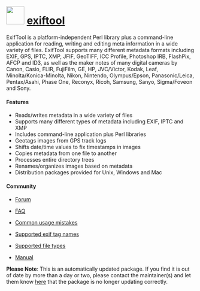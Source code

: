 ﻿# <img src="https://cdn.jsdelivr.net/gh/mkevenaar/chocolatey-packages@56f4b3fcae72ad65ec8184b0dc79d3d9954b8d42/icons/exiftool.png" width="48" height="48"/> [exiftool](https://community.chocolatey.org/packages/exiftool)

ExifTool is a platform-independent Perl library plus a command-line application for reading, writing and editing meta information in a wide variety of files. ExifTool supports many different metadata formats including EXIF, GPS, IPTC, XMP, JFIF, GeoTIFF, ICC Profile, Photoshop IRB, FlashPix, AFCP and ID3, as well as the maker notes of many digital cameras by Canon, Casio, FLIR, FujiFilm, GE, HP, JVC/Victor, Kodak, Leaf, Minolta/Konica-Minolta, Nikon, Nintendo, Olympus/Epson, Panasonic/Leica, Pentax/Asahi, Phase One, Reconyx, Ricoh, Samsung, Sanyo, Sigma/Foveon and Sony.

#### Features

* Reads/writes metadata in a wide variety of files
* Supports many different types of metadata including EXIF, IPTC and XMP
* Includes command-line application plus Perl libraries
* Geotags images from GPS track logs
* Shifts date/time values to fix timestamps in images
* Copies metadata from one file to another
* Processes entire directory trees
* Renames/organizes images based on metadata
* Distribution packages provided for Unix, Windows and Mac

#### Community

* [Forum](http://u88.n24.queensu.ca/exiftool/forum/)

* [FAQ](https://exiftool.org/faq.html)
* [Common usage mistakes](https://exiftool.org/mistakes.html)
* [Supported exif tag names](http://owl.phy.queensu.ca/~phil/exiftool/TagNames/index.html)
* [Supported file types](http://owl.phy.queensu.ca/~phil/exiftool/#supported)
* [Manual](http://owl.phy.queensu.ca/~phil/exiftool/exiftool_pod.html)

**Please Note**: This is an automatically updated package. If you find it is
out of date by more than a day or two, please contact the maintainer(s) and
let them know [here](https://github.com/mkevenaar/chocolatey-packages/issues) that the package is no longer updating correctly.
